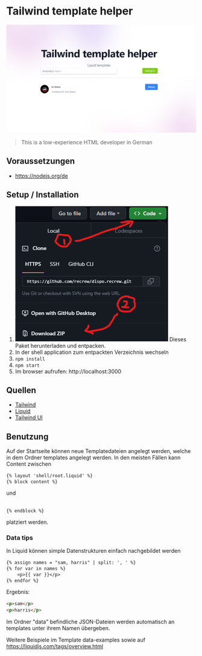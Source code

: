 # Tailwind template helper

![screen.png](img/screen.png)

> This is a low-experience HTML developer in German

## Voraussetzungen

- https://nodejs.org/de

## Setup / Installation

1. ![download](img/download.png) Dieses Paket herunterladen und entpacken.
2. In der shell application zum entpackten Verzeichnis wechseln
3. `npm install`
4. `npm start`
5. Im browser aufrufen: http://localhost:3000

## Quellen

- [Tailwind](https://tailwindcss.com/)
- [Liquid](https://liquidjs.com/)
- [Tailwind UI](https://tailwindui.com/)

## Benutzung

Auf der Startseite können neue Templatedateien angelegt werden, welche in dem Ordner templates angelegt werden.
In den meisten Fällen kann Content zwischen 

```liquid
{% layout 'shell/root.liquid' %}
{% block content %}

```

und

```liquid

{% endblock %}
```
platziert werden.

### Data tips

In Liquid können simple Datenstrukturen einfach nachgebildet werden

```liquid
{% assign names = "sam, harris" | split: ', ' %}
{% for var in names %}
    <p>{{ var }}</p>
{% endfor %}
```
Ergebnis:

```html
<p>sam</p>
<p>harris</p>
```

Im Ordner "data" befindliche JSON-Dateien werden automatisch an templates unter ihrem Namen übergeben.
 

Weitere Beispiele im Template data-examples sowie auf https://liquidjs.com/tags/overview.html